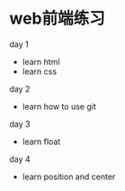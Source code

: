 # web前端练习

day 1
- learn html
- learn css

day 2
- learn how to use git

day 3
- learn float

day 4 
- learn position and center

